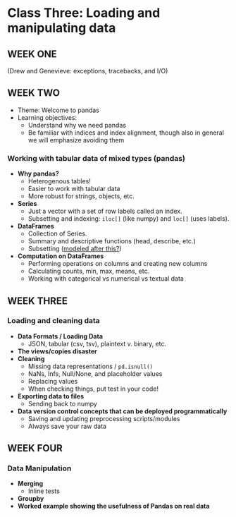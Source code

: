 # Class Three: Loading and manipulating data


## WEEK ONE

(Drew and Genevieve: exceptions, tracebacks, and I/O)

## WEEK TWO

- Theme: Welcome to pandas
- Learning objectives: 
    - Understand why we need pandas
    - Be familiar with indices and index alignment, though also in general we will emphasize avoiding them

### Working with tabular data of mixed types (pandas)

- **Why pandas?**
  - Heterogenous tables!
  - Easier to work with tabular data
  - More robust for strings, objects, etc.
- **Series**
  - Just a vector with a set of row labels called an index. 
  - Subsetting and indexing: `iloc[]` (like numpy) and `loc[]` (uses labels). 
- **DataFrames**
  - Collection of Series. 
  - Summary and descriptive functions (head, describe, etc.)
  - Subsetting ([modeled after this?](https://www.practicaldatascience.org/html/pandas_dataframes.html))
- **Computation on DataFrames**
  - Performing operations on columns and creating new columns
  - Calculating counts, min, max, means, etc.
  - Working with categorical vs numerical vs textual data

## WEEK THREE

### Loading and cleaning data

- **Data Formats / Loading Data**
  - JSON, tabular (csv, tsv), plaintext v. binary, etc.
- **The views/copies disaster**
- **Cleaning**
  - Missing data representations / `pd.isnull()`
  - NaNs, Infs, Null/None, and placeholder values
  - Replacing values
  - When checking things, put test in your code!
- **Exporting data to files**
  - Sending back to numpy
- **Data version control concepts that can be deployed programmatically**
  - Saving and updating preprocessing scripts/modules
  - Always save your raw data

## WEEK FOUR

### Data Manipulation

- **Merging**
  - Inline tests
- **Groupby**
- **Worked example showing the usefulness of Pandas on real data**
